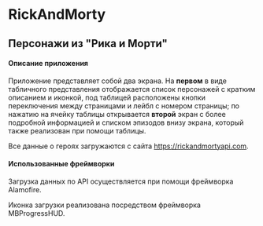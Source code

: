 # RickAndMorty
## Персонажи из "Рика и Морти"

#### Описание приложения
Приложение представляет собой два экрана. На **первом** в виде табличного представления отображается список персонажей с кратким описанием и иконкой, под таблицей расположены кнопки переключения между страницами и лейбл с номером страницы; по нажатию на ячейку таблицы открывается **второй** экран с более подробной информацией и списком эпизодов внизу экрана, который также реализован при помощи таблицы.

Все данные о героях загружаются с сайта https://rickandmortyapi.com.

#### Использованные фреймворки
Загрузка данных по API осуществляется при помощи фреймворка Alamofire.

Иконка загрузки реализована посредством фреймворка MBProgressHUD.
